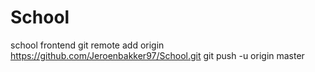 # School
school frontend
git remote add origin https://github.com/Jeroenbakker97/School.git
git push -u origin master
